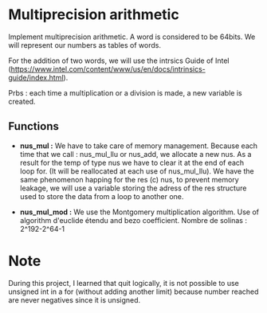 # Multiprecision arithmetic

Implement multiprecision arithmetic. A word is considered to be 64bits. We will represent our numbers as tables of words.

For the addition of two words, we will use the intrsics Guide of Intel (https://www.intel.com/content/www/us/en/docs/intrinsics-guide/index.html).

Prbs : each time a multiplication or a division is made, a new variable is created.

## Functions

- **nus_mul :** We have to take care of memory management. Because each time that we call :  nus_mul_llu or nus_add, we allocate a new nus. As a result for the temp of type nus we have to clear it at the end of each loop for. (It will be reallocated at each use of nus_mul_llu).
    We have the same phenomenon happing for the res (c) nus, to prevent memory leakage, we will use a variable storing the adress of the res structure used to store the data from a loop to another one.

- **nus_mul_mod :** We use the Montgomery multiplication algorithm.
  Use of algorithm d'euclide étendu and bezo coefficient.
  Nombre de solinas : 2^192-2^64-1

# Note
During this project, I learned that quit logically, it is not possible to use unsigned int in a for (without adding another limit) because number reached are never negatives since it is unsigned.
